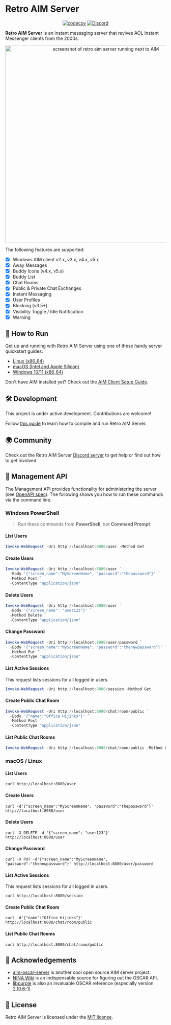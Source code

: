 # Retro AIM Server

<div align="center">

<a href="">[![codecov](https://codecov.io/gh/mk6i/retro-aim-server/graph/badge.svg?token=MATKPP77JT)](https://codecov.io/gh/mk6i/retro-aim-server)</a>
<a href="">[![Discord](https://img.shields.io/discord/1238648671348719626?logo=discord&logoColor=white)](https://discord.gg/2Xy4nF3Uh9)</a>

</div>

**Retro AIM Server** is an instant messaging server that revives AOL Instant Messenger clients from the 2000s.

<p align="center">
  <img width="616" alt="screenshot of retro aim server running next to AIM" src="https://github.com/mk6i/retro-aim-server/assets/2894330/81ff419f-50fa-4961-bd2f-ac7dcac903b5">
</p>

The following features are supported:

- [x] Windows AIM client v2.x, v3.x, v4.x, v5.x
- [x] Away Messages
- [x] Buddy Icons (v4.x, v5.x)
- [x] Buddy List
- [x] Chat Rooms
- [x] Public & Private Chat Exchanges
- [x] Instant Messaging
- [x] User Profiles
- [x] Blocking (v3.5+)
- [x] Visibility Toggle / Idle Notification
- [x] Warning

## 🏁 How to Run

Get up and running with Retro AIM Server using one of these handy server quickstart guides:

* [Linux (x86_64)](./docs/LINUX.md)
* [macOS (Intel and Apple Silicon)](./docs/MACOS.md)
* [Windows 10/11 (x86_64)](./docs/WINDOWS.md)

Don't have AIM installed yet? Check out the [AIM Client Setup Guide](./docs/CLIENT.md).

## 🛠️ Development

This project is under active development. Contributions are welcome!

Follow [this guide](./docs/BUILD.md) to learn how to compile and run Retro AIM Server.

## 🌍 Community

Check out the Retro AIM Server [Discord server](https://discord.gg/2Xy4nF3Uh9) to get help or find out how to get involved.

## 👤 Management API

The Management API provides functionality for administering the server (see [OpenAPI spec](./api.yml)). The following
shows you how to run these commands via the command line.

### Windows PowerShell

> Run these commands from **PowerShell**, *not* **Command Prompt**.

#### List Users

```powershell
Invoke-WebRequest -Uri http://localhost:8080/user -Method Get
```

#### Create Users

```powershell
Invoke-WebRequest -Uri http://localhost:8080/user `
  -Body '{"screen_name":"MyScreenName", "password":"thepassword"}' `
  -Method Post `
  -ContentType "application/json"
```

#### Delete Users

```powershell
Invoke-WebRequest -Uri http://localhost:8080/user `
  -Body '{"screen_name": "user123"}' `
  -Method Delete `
  -ContentType "application/json"
```

#### Change Password

```powershell
Invoke-WebRequest -Uri http://localhost:8080/user/password `
  -Body '{"screen_name":"MyScreenName", "password":"thenewpassword"}' `
  -Method Put `
  -ContentType "application/json"
```

#### List Active Sessions

This request lists sessions for all logged in users.

```powershell
Invoke-WebRequest -Uri http://localhost:8080/session -Method Get
```

#### Create Public Chat Room

```powershell
Invoke-WebRequest -Uri http://localhost:8080/chat/room/public `
  -Body '{"name":"Office Hijinks"}' `
  -Method Post `
  -ContentType "application/json"
```

#### List Public Chat Rooms

```powershell
Invoke-WebRequest -Uri http://localhost:8080/chat/room/public -Method Get
```

### macOS / Linux

#### List Users

```shell
curl http://localhost:8080/user
```

#### Create Users

```shell
curl -d'{"screen_name":"MyScreenName", "password":"thepassword"}' http://localhost:8080/user
```

#### Delete Users

```shell
curl -X DELETE -d '{"screen_name": "user123"}' http://localhost:8080/user
```

#### Change Password

```shell
curl -X PUT -d'{"screen_name":"MyScreenName", "password":"thenewpassword"}' http://localhost:8080/user/password
```

#### List Active Sessions

This request lists sessions for all logged in users.

```shell
curl http://localhost:8080/session
```

#### Create Public Chat Room

```shell
curl -d'{"name":"Office Hijinks"}' http://localhost:8080/chat/room/public
```

#### List Public Chat Rooms

```shell
curl http://localhost:8080/chat/room/public
```

## 🔗 Acknowledgements

- [aim-oscar-server](https://github.com/ox/aim-oscar-server) is another cool open source AIM server project.
- [NINA Wiki](https://wiki.nina.chat/wiki/Main_Page) is an indispensable source for figuring out the OSCAR API.
- [libpurple](https://developer.pidgin.im/wiki/WhatIsLibpurple) is also an invaluable OSCAR reference (especially
  version [2.10.6-1](https://github.com/Tasssadar/libpurple)).

## 📄 License

Retro AIM Server is licensed under the [MIT license](./LICENSE).
